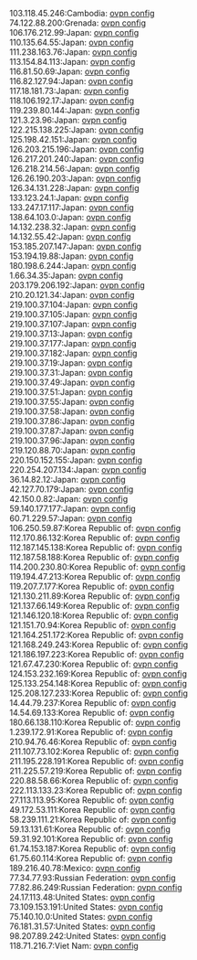 103.118.45.246:Cambodia: [ovpn config](vpn/103_118_45_246.ovpn)  
74.122.88.200:Grenada: [ovpn config](vpn/74_122_88_200.ovpn)  
106.176.212.99:Japan: [ovpn config](vpn/106_176_212_99.ovpn)  
110.135.64.55:Japan: [ovpn config](vpn/110_135_64_55.ovpn)  
111.238.163.76:Japan: [ovpn config](vpn/111_238_163_76.ovpn)  
113.154.84.113:Japan: [ovpn config](vpn/113_154_84_113.ovpn)  
116.81.50.69:Japan: [ovpn config](vpn/116_81_50_69.ovpn)  
116.82.127.94:Japan: [ovpn config](vpn/116_82_127_94.ovpn)  
117.18.181.73:Japan: [ovpn config](vpn/117_18_181_73.ovpn)  
118.106.192.17:Japan: [ovpn config](vpn/118_106_192_17.ovpn)  
119.239.80.144:Japan: [ovpn config](vpn/119_239_80_144.ovpn)  
121.3.23.96:Japan: [ovpn config](vpn/121_3_23_96.ovpn)  
122.215.138.225:Japan: [ovpn config](vpn/122_215_138_225.ovpn)  
125.198.42.151:Japan: [ovpn config](vpn/125_198_42_151.ovpn)  
126.203.215.196:Japan: [ovpn config](vpn/126_203_215_196.ovpn)  
126.217.201.240:Japan: [ovpn config](vpn/126_217_201_240.ovpn)  
126.218.214.56:Japan: [ovpn config](vpn/126_218_214_56.ovpn)  
126.26.190.203:Japan: [ovpn config](vpn/126_26_190_203.ovpn)  
126.34.131.228:Japan: [ovpn config](vpn/126_34_131_228.ovpn)  
133.123.24.1:Japan: [ovpn config](vpn/133_123_24_1.ovpn)  
133.247.17.117:Japan: [ovpn config](vpn/133_247_17_117.ovpn)  
138.64.103.0:Japan: [ovpn config](vpn/138_64_103_0.ovpn)  
14.132.238.32:Japan: [ovpn config](vpn/14_132_238_32.ovpn)  
14.132.55.42:Japan: [ovpn config](vpn/14_132_55_42.ovpn)  
153.185.207.147:Japan: [ovpn config](vpn/153_185_207_147.ovpn)  
153.194.19.88:Japan: [ovpn config](vpn/153_194_19_88.ovpn)  
180.198.6.244:Japan: [ovpn config](vpn/180_198_6_244.ovpn)  
1.66.34.35:Japan: [ovpn config](vpn/1_66_34_35.ovpn)  
203.179.206.192:Japan: [ovpn config](vpn/203_179_206_192.ovpn)  
210.20.121.34:Japan: [ovpn config](vpn/210_20_121_34.ovpn)  
219.100.37.104:Japan: [ovpn config](vpn/219_100_37_104.ovpn)  
219.100.37.105:Japan: [ovpn config](vpn/219_100_37_105.ovpn)  
219.100.37.107:Japan: [ovpn config](vpn/219_100_37_107.ovpn)  
219.100.37.13:Japan: [ovpn config](vpn/219_100_37_13.ovpn)  
219.100.37.177:Japan: [ovpn config](vpn/219_100_37_177.ovpn)  
219.100.37.182:Japan: [ovpn config](vpn/219_100_37_182.ovpn)  
219.100.37.19:Japan: [ovpn config](vpn/219_100_37_19.ovpn)  
219.100.37.31:Japan: [ovpn config](vpn/219_100_37_31.ovpn)  
219.100.37.49:Japan: [ovpn config](vpn/219_100_37_49.ovpn)  
219.100.37.51:Japan: [ovpn config](vpn/219_100_37_51.ovpn)  
219.100.37.55:Japan: [ovpn config](vpn/219_100_37_55.ovpn)  
219.100.37.58:Japan: [ovpn config](vpn/219_100_37_58.ovpn)  
219.100.37.86:Japan: [ovpn config](vpn/219_100_37_86.ovpn)  
219.100.37.87:Japan: [ovpn config](vpn/219_100_37_87.ovpn)  
219.100.37.96:Japan: [ovpn config](vpn/219_100_37_96.ovpn)  
219.120.88.70:Japan: [ovpn config](vpn/219_120_88_70.ovpn)  
220.150.152.155:Japan: [ovpn config](vpn/220_150_152_155.ovpn)  
220.254.207.134:Japan: [ovpn config](vpn/220_254_207_134.ovpn)  
36.14.82.12:Japan: [ovpn config](vpn/36_14_82_12.ovpn)  
42.127.70.179:Japan: [ovpn config](vpn/42_127_70_179.ovpn)  
42.150.0.82:Japan: [ovpn config](vpn/42_150_0_82.ovpn)  
59.140.177.177:Japan: [ovpn config](vpn/59_140_177_177.ovpn)  
60.71.229.57:Japan: [ovpn config](vpn/60_71_229_57.ovpn)  
106.250.59.87:Korea Republic of: [ovpn config](vpn/106_250_59_87.ovpn)  
112.170.86.132:Korea Republic of: [ovpn config](vpn/112_170_86_132.ovpn)  
112.187.145.138:Korea Republic of: [ovpn config](vpn/112_187_145_138.ovpn)  
112.187.58.188:Korea Republic of: [ovpn config](vpn/112_187_58_188.ovpn)  
114.200.230.80:Korea Republic of: [ovpn config](vpn/114_200_230_80.ovpn)  
119.194.47.213:Korea Republic of: [ovpn config](vpn/119_194_47_213.ovpn)  
119.207.7.177:Korea Republic of: [ovpn config](vpn/119_207_7_177.ovpn)  
121.130.211.89:Korea Republic of: [ovpn config](vpn/121_130_211_89.ovpn)  
121.137.66.149:Korea Republic of: [ovpn config](vpn/121_137_66_149.ovpn)  
121.146.120.18:Korea Republic of: [ovpn config](vpn/121_146_120_18.ovpn)  
121.151.70.94:Korea Republic of: [ovpn config](vpn/121_151_70_94.ovpn)  
121.164.251.172:Korea Republic of: [ovpn config](vpn/121_164_251_172.ovpn)  
121.168.249.243:Korea Republic of: [ovpn config](vpn/121_168_249_243.ovpn)  
121.186.197.223:Korea Republic of: [ovpn config](vpn/121_186_197_223.ovpn)  
121.67.47.230:Korea Republic of: [ovpn config](vpn/121_67_47_230.ovpn)  
124.153.232.169:Korea Republic of: [ovpn config](vpn/124_153_232_169.ovpn)  
125.133.254.148:Korea Republic of: [ovpn config](vpn/125_133_254_148.ovpn)  
125.208.127.233:Korea Republic of: [ovpn config](vpn/125_208_127_233.ovpn)  
14.44.79.237:Korea Republic of: [ovpn config](vpn/14_44_79_237.ovpn)  
14.54.69.133:Korea Republic of: [ovpn config](vpn/14_54_69_133.ovpn)  
180.66.138.110:Korea Republic of: [ovpn config](vpn/180_66_138_110.ovpn)  
1.239.172.91:Korea Republic of: [ovpn config](vpn/1_239_172_91.ovpn)  
210.94.76.46:Korea Republic of: [ovpn config](vpn/210_94_76_46.ovpn)  
211.107.73.102:Korea Republic of: [ovpn config](vpn/211_107_73_102.ovpn)  
211.195.228.191:Korea Republic of: [ovpn config](vpn/211_195_228_191.ovpn)  
211.225.57.219:Korea Republic of: [ovpn config](vpn/211_225_57_219.ovpn)  
220.88.58.66:Korea Republic of: [ovpn config](vpn/220_88_58_66.ovpn)  
222.113.133.23:Korea Republic of: [ovpn config](vpn/222_113_133_23.ovpn)  
27.113.113.95:Korea Republic of: [ovpn config](vpn/27_113_113_95.ovpn)  
49.172.53.111:Korea Republic of: [ovpn config](vpn/49_172_53_111.ovpn)  
58.239.111.21:Korea Republic of: [ovpn config](vpn/58_239_111_21.ovpn)  
59.13.131.61:Korea Republic of: [ovpn config](vpn/59_13_131_61.ovpn)  
59.31.92.101:Korea Republic of: [ovpn config](vpn/59_31_92_101.ovpn)  
61.74.153.187:Korea Republic of: [ovpn config](vpn/61_74_153_187.ovpn)  
61.75.60.114:Korea Republic of: [ovpn config](vpn/61_75_60_114.ovpn)  
189.216.40.78:Mexico: [ovpn config](vpn/189_216_40_78.ovpn)  
77.34.77.93:Russian Federation: [ovpn config](vpn/77_34_77_93.ovpn)  
77.82.86.249:Russian Federation: [ovpn config](vpn/77_82_86_249.ovpn)  
24.17.113.48:United States: [ovpn config](vpn/24_17_113_48.ovpn)  
73.109.153.191:United States: [ovpn config](vpn/73_109_153_191.ovpn)  
75.140.10.0:United States: [ovpn config](vpn/75_140_10_0.ovpn)  
76.181.31.57:United States: [ovpn config](vpn/76_181_31_57.ovpn)  
98.207.89.242:United States: [ovpn config](vpn/98_207_89_242.ovpn)  
118.71.216.7:Viet Nam: [ovpn config](vpn/118_71_216_7.ovpn)  
